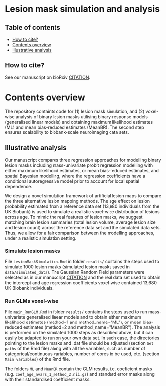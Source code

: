 # Lesion mask simulation and analysis 
  
## Table of contents
   * [How to cite?](#how-to-cite)
   * [Contents overview](#contents-overview)
   * [Illustrative analysis](#illustrative-analysis)

## How to cite?

See our manuscript on bioRxiv [CITATION](CITATION).

# Contents overview

The repository containts code for (1) lesion mask simulation, and (2) voxel-wise analysis of binary lesion masks utilising binary-response models (generalised linear models) and obtaining maximum likelihood estimates (ML) and mean bias-reduced estimates (MeanBR). The second step ensures scalability to biobank-scale neuroimaging data sets.  

## Illustrative analysis
Our manuscript compares three regression approaches for modelling binary lesion masks including mass-univariate probit regression modelling with either maximum likelihood estimates, or mean bias-reduced estimates, and spatial Bayesian modelling, where the regression coefficients have a conditional autoregressive model prior to account for local spatial dependence.     

We design a novel simulation framework of artificial lesion maps to compare the three alternative lesion mapping methods. The age effect on lesion probability estimated from a reference data set (13,680 individuals from the UK Biobank) is used to simulate a realistic voxel-wise distribution of lesions across age. To mimic the real features of lesion masks, we suggest matching brain lesion summaries (total lesion volume, average lesion size and lesion count) across the reference data set and the simulated data sets. Thus, we allow for a fair comparison between the modelling approaches, under a realistic simulation setting.

### Simulate lesion masks
File `LesionMaskSimulation.Rmd` in folder `results/` contains the steps used to simulate 1000 lesion masks (simulated lesion masks saved in `data/simulated_data`). The Gaussian Random Field parameters were selected as in our manuscript [CITATION](CITATION) and the real data set used to obtain the intercept and age regression coefficients voxel-wise contained 13,680 UK Biobank individuals. 

### Run GLMs voxel-wise
File `main_RunGLM.Rmd` in folder `results/` contains the steps used to run mass-univariate generalised linear models and to obtain either maximum likelihood estimates (method=1 and method_name="ML"), or mean bias-reduced estimates (method=2 and method_name="MeanBR"). The analysis is performed on the simulated 1000 steps as described above, but it can easily be adapted to run on your own data set. In such case, the directories pointing to the lesion masks and .dat file should be adjusted (section `Set paths` of the Rmd file) along with all the variables, such as number of categorical/continuous variables, number of cores to be used, etc. (section `Main variables`) of the Rmd file. 

The folders `ML` and `MeanBR` contain the GLM results, i.e. coeficient masks (e.g. `coef_age_nvars_1_method_2.nii.gz`) and standard error masks along with their standardised coefficient masks. 

